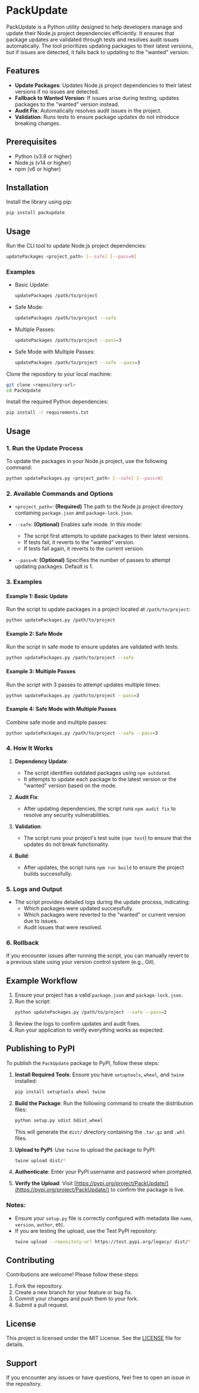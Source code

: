 # PackUpdate

PackUpdate is a Python utility designed to help developers manage and update their Node.js project dependencies efficiently. It ensures that package updates are validated through tests and resolves audit issues automatically. The tool prioritizes updating packages to their latest versions, but if issues are detected, it falls back to updating to the "wanted" version.

## Features

- **Update Packages**: Updates Node.js project dependencies to their latest versions if no issues are detected.
- **Fallback to Wanted Version**: If issues arise during testing, updates packages to the "wanted" version instead.
- **Audit Fix**: Automatically resolves audit issues in the project.
- **Validation**: Runs tests to ensure package updates do not introduce breaking changes.

## Prerequisites

- Python (v3.8 or higher)
- Node.js (v14 or higher)
- npm (v6 or higher)

## Installation

Install the library using pip:

```bash
pip install packupdate
```

## Usage

Run the CLI tool to update Node.js project dependencies:

```bash
updatePackages <project_path> [--safe] [--pass=N]
```

### Examples

- Basic Update:
  ```bash
  updatePackages /path/to/project
  ```

- Safe Mode:
  ```bash
  updatePackages /path/to/project --safe
  ```

- Multiple Passes:
  ```bash
  updatePackages /path/to/project --pass=3
  ```

- Safe Mode with Multiple Passes:
  ```bash
  updatePackages /path/to/project --safe --pass=3
  ```

Clone the repository to your local machine:

```bash
git clone <repository-url>
cd PackUpdate
```

Install the required Python dependencies:

```bash
pip install -r requirements.txt
```

## Usage

### 1. Run the Update Process

To update the packages in your Node.js project, use the following command:

```bash
python updatePackages.py <project_path> [--safe] [--pass=N]
```

### 2. Available Commands and Options

- `<project_path>`: **(Required)** The path to the Node.js project directory containing `package.json` and `package-lock.json`.

- `--safe`: **(Optional)** Enables safe mode. In this mode:
  - The script first attempts to update packages to their latest versions.
  - If tests fail, it reverts to the "wanted" version.
  - If tests fail again, it reverts to the current version.

- `--pass=N`: **(Optional)** Specifies the number of passes to attempt updating packages. Default is 1.

### 3. Examples

#### Example 1: Basic Update
Run the script to update packages in a project located at `/path/to/project`:
```bash
python updatePackages.py /path/to/project
```

#### Example 2: Safe Mode
Run the script in safe mode to ensure updates are validated with tests:
```bash
python updatePackages.py /path/to/project --safe
```

#### Example 3: Multiple Passes
Run the script with 3 passes to attempt updates multiple times:
```bash
python updatePackages.py /path/to/project --pass=3
```

#### Example 4: Safe Mode with Multiple Passes
Combine safe mode and multiple passes:
```bash
python updatePackages.py /path/to/project --safe --pass=3
```

### 4. How It Works

1. **Dependency Update**:
   - The script identifies outdated packages using `npm outdated`.
   - It attempts to update each package to the latest version or the "wanted" version based on the mode.

2. **Audit Fix**:
   - After updating dependencies, the script runs `npm audit fix` to resolve any security vulnerabilities.

3. **Validation**:
   - The script runs your project's test suite (`npm test`) to ensure that the updates do not break functionality.

4. **Build**:
   - After updates, the script runs `npm run build` to ensure the project builds successfully.

### 5. Logs and Output

- The script provides detailed logs during the update process, indicating:
  - Which packages were updated successfully.
  - Which packages were reverted to the "wanted" or current version due to issues.
  - Audit issues that were resolved.

### 6. Rollback

If you encounter issues after running the script, you can manually revert to a previous state using your version control system (e.g., Git).

## Example Workflow

1. Ensure your project has a valid `package.json` and `package-lock.json`.
2. Run the script:
   ```bash
   python updatePackages.py /path/to/project --safe --pass=2
   ```
3. Review the logs to confirm updates and audit fixes.
4. Run your application to verify everything works as expected.

## Publishing to PyPI

To publish the `PackUpdate` package to PyPI, follow these steps:

1. **Install Required Tools**:
   Ensure you have `setuptools`, `wheel`, and `twine` installed:
   ```bash
   pip install setuptools wheel twine
   ```

2. **Build the Package**:
   Run the following command to create the distribution files:
   ```bash
   python setup.py sdist bdist_wheel
   ```

   This will generate the `dist/` directory containing the `.tar.gz` and `.whl` files.

3. **Upload to PyPI**:
   Use `twine` to upload the package to PyPI:
   ```bash
   twine upload dist/*
   ```

4. **Authenticate**:
   Enter your PyPI username and password when prompted.

5. **Verify the Upload**:
   Visit [https://pypi.org/project/PackUpdate/](https://pypi.org/project/PackUpdate/) to confirm the package is live.

### Notes:
- Ensure your `setup.py` file is correctly configured with metadata like `name`, `version`, `author`, etc.
- If you are testing the upload, use the Test PyPI repository:
  ```bash
  twine upload --repository-url https://test.pypi.org/legacy/ dist/*
  ```

## Contributing

Contributions are welcome! Please follow these steps:

1. Fork the repository.
2. Create a new branch for your feature or bug fix.
3. Commit your changes and push them to your fork.
4. Submit a pull request.

## License

This project is licensed under the MIT License. See the [LICENSE](LICENSE) file for details.

## Support

If you encounter any issues or have questions, feel free to open an issue in the repository.


